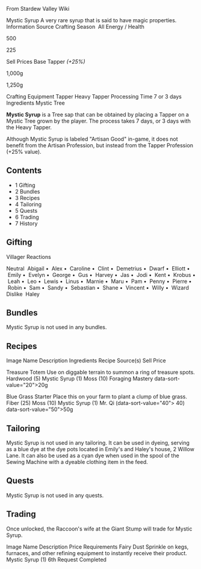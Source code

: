 From Stardew Valley Wiki

Mystic Syrup A very rare syrup that is said to have magic properties. Information Source Crafting Season  All Energy / Health

500

225

Sell Prices Base Tapper *(+25%)*

1,000g

1,250g

Crafting Equipment Tapper Heavy Tapper Processing Time 7 or 3 days Ingredients Mystic Tree

**Mystic Syrup** is a Tree sap that can be obtained by placing a Tapper on a Mystic Tree grown by the player. The process takes 7 days, or 3 days with the Heavy Tapper.

Although Mystic Syrup is labeled "Artisan Good" in-game, it does not benefit from the Artisan Profession, but instead from the Tapper Profession (+25% value).

## Contents

- 1 Gifting
- 2 Bundles
- 3 Recipes
- 4 Tailoring
- 5 Quests
- 6 Trading
- 7 History

## Gifting

Villager Reactions

Neutral  Abigail •  Alex •  Caroline •  Clint •  Demetrius •  Dwarf •  Elliott •  Emily •  Evelyn •  George •  Gus •  Harvey •  Jas •  Jodi •  Kent •  Krobus •  Leah •  Leo •  Lewis •  Linus •  Marnie •  Maru •  Pam •  Penny •  Pierre •  Robin •  Sam •  Sandy •  Sebastian •  Shane •  Vincent •  Willy •  Wizard Dislike  Haley

## Bundles

Mystic Syrup is not used in any bundles.

## Recipes

Image Name Description Ingredients Recipe Source(s) Sell Price

Treasure Totem Use on diggable terrain to summon a ring of treasure spots. Hardwood (5) Mystic Syrup (1) Moss (10) Foraging Mastery data-sort-value="20"&gt;20g

Blue Grass Starter Place this on your farm to plant a clump of blue grass. Fiber (25) Moss (10) Mystic Syrup (1) Mr. Qi (data-sort-value="40"&gt; 40) data-sort-value="50"&gt;50g

## Tailoring

Mystic Syrup is not used in any tailoring. It can be used in dyeing, serving as a blue dye at the dye pots located in Emily's and Haley's house, 2 Willow Lane. It can also be used as a cyan dye when used in the spool of the Sewing Machine with a dyeable clothing item in the feed.

## Quests

Mystic Syrup is not used in any quests.

## Trading

Once unlocked, the Raccoon's wife at the Giant Stump will trade for Mystic Syrup.

Image Name Description Price Requirements Fairy Dust Sprinkle on kegs, furnaces, and other refining equipment to instantly receive their product. Mystic Syrup (1) 6th Request Completed
